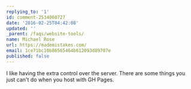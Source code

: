 ```yaml
---
replying_to: '1'
id: comment-2534060727
date: '2016-02-25T04:42:08'
updated: ''
_parent: /faqs/website-tools/
name: Michael Rose
url: https://mademistakes.com/
email: 1ce71bc10b86565464b612093d89707e
published: false
---
```


I like having the extra control over the server. There are some things you just
can't do when you host with GH Pages.
